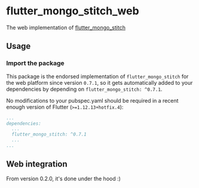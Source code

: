 # flutter_mongo_stitch_web

The web implementation of [flutter_mongo_stitch](https://github.com/kfiross/flutter_mongo_stitch)

## Usage

### Import the package

This package is the endorsed implementation of `flutter_mongo_stitch` for the web platform since version `0.7.1`, so it gets automatically added to your dependencies by depending on `flutter_mongo_stitch: ^0.7.1`.

No modifications to your pubspec.yaml should be required in a recent enough version of Flutter (`>=1.12.13+hotfix.4`):

```yaml
...
dependencies:
  ...
  flutter_mongo_stitch: ^0.7.1
  ...
...
```


## Web integration
From version 0.2.0, it's done under the hood :)
